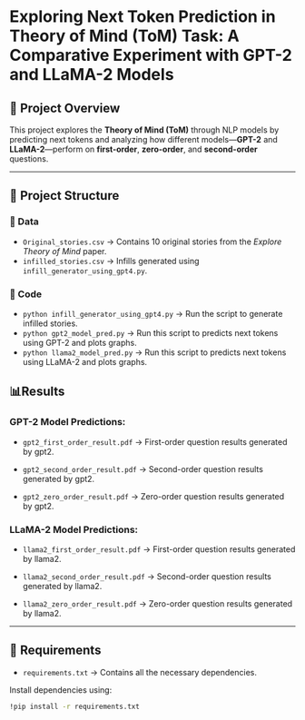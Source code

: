 # Exploring Next Token Prediction in Theory of Mind (ToM) Task: A Comparative Experiment with GPT-2 and LLaMA-2 Models

## 🧠 Project Overview

This project explores the **Theory of Mind (ToM)** through NLP models by predicting next tokens and analyzing how different models—**GPT-2** and **LLaMA-2**—perform on **first-order**, **zero-order**, and **second-order** questions.

---

## 📁 Project Structure

### 🔹 Data
- `Original_stories.csv` → Contains 10 original stories from the *Explore Theory of Mind* paper.
- `infilled_stories.csv` → Infills generated using `infill_generator_using_gpt4.py`.

### 🔹 Code
- `python infill_generator_using_gpt4.py` → Run the script to generate infilled stories.
- `python gpt2_model_pred.py` → Run this script to predicts next tokens using GPT-2 and plots graphs.
- `python llama2_model_pred.py` → Run this script to predicts next tokens using LLaMA-2 and plots graphs.

## 📊Results
 
### GPT-2 Model Predictions:
 
- `gpt2_first_order_result.pdf` → First-order question results generated by gpt2.
 
- `gpt2_second_order_result.pdf` → Second-order question results generated by gpt2.
 
- `gpt2_zero_order_result.pdf` → Zero-order question results generated by gpt2.
 
### LLaMA-2 Model Predictions:
 
- `llama2_first_order_result.pdf` → First-order question results generated by llama2.
 
- `llama2_second_order_result.pdf` → Second-order question results generated by llama2.
 
- `llama2_zero_order_result.pdf` → Zero-order question results generated by llama2.
 

---

## 🧰 Requirements

- `requirements.txt` → Contains all the necessary dependencies.

Install dependencies using:

```bash
!pip install -r requirements.txt
